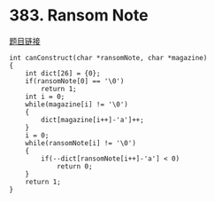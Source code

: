 # 383. Ransom Note
[题目链接](https://leetcode.com/problems/ransom-note/)
```
int canConstruct(char *ransomNote, char *magazine)
{
    int dict[26] = {0};
    if(ransomNote[0] == '\0')
        return 1;
    int i = 0;
    while(magazine[i] != '\0')
    {
        dict[magazine[i++]-'a']++;
    }
    i = 0;
    while(ransomNote[i] != '\0')
    {
        if(--dict[ransomNote[i++]-'a'] < 0)
            return 0;
    }
    return 1;
}
```
